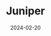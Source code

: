---  
layout: startup_page  
title: "Juniper"  
id: "getjuniper.co.uk"  
permalink: "/junipergetjuniper.co.uk02202024/"  
website: "https://getjuniper.co.uk/"  
funding_round: "Pre-Seed"  
funding_amount: "£1.5M"  
investors: "Insurtech Gateway, 2100 Ventures, Exceptional Ventures, Heartfelt, Tara Reeves (Eurazeo), Vera Baker (Atomico), Charles Delingpole (ComplyAdvantage), Matt Cooper (Exceptional Ventures)"  
about: "Juniper provides reproductive healthcare insurance as an employee benefit, addressing a gap in traditional insurance packages. They offer comprehensive coverage including contraception, STD testing, and treatments for conditions like PCOS, endometriosis, and gender dysphoria. Their digital platform aims to revolutionize the insurance industry by catering to the unmet needs of a new generation."  
markets: "Insurtech, Healthtech"  
hq: "Sunnyvale, California, United States"  
founded_year: ""  
linkedin: "https://www.linkedin.com/company/juniper-networks"  
twitter: "https://twitter.com/JuniperNetworks"  
instagram: ""  
facebook: "https://www.facebook.com/JuniperNetworks"  
crunchbase: "https://www.crunchbase.com/organization/juniper-networks"  
pitchbook: "https://pitchbook.com/profiles/company/12795-31"  

date_display: "20-Feb-2024"  
date: "2024-02-20"

# SEO Optimization  
meta_title: "Juniper - Pre-Seed Funding (£1.5M)"  
meta_description: "Juniper, Juniper provides reproductive healthcare insurance as an employee benefit, addressing a gap in traditional insurance packages. They offer comprehensiv..."  
meta_keywords: "Juniper, Insurtech, Healthtech, Pre-Seed funding"  
canonical_url: "https://startup.projectstartups.com/junipergetjuniper.co.uk02202024/"  
---